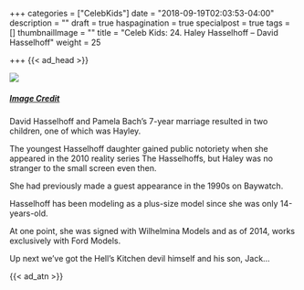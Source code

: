 +++
categories = ["CelebKids"]
date = "2018-09-19T02:03:53-04:00"
description = ""
draft = true
haspagination = true
specialpost = true
tags = []
thumbnailImage = ""
title = "Celeb Kids: 24. Haley Hasselhoff – David Hasselhoff"
weight = 25

+++
{{< ad_head >}}

![](/uploads/22.jpg)
##### [_Image Credit_](http://americanupbeat.com/kids-of-famous-parents-where-are-they-now/25/)

David Hasselhoff and Pamela Bach’s 7-year marriage resulted in two children, one of which was Hayley.

The youngest Hasselhoff daughter gained public notoriety when she appeared in the 2010 reality series The Hasselhoffs, but Haley was no stranger to the small screen even then.

She had previously made a guest appearance in the 1990s on Baywatch.

Hasselhoff has been modeling as a plus-size model since she was only 14-years-old.

At one point, she was signed with Wilhelmina Models and as of 2014, works exclusively with Ford Models.

Up next we’ve got the Hell’s Kitchen devil himself and his son, Jack…

{{< ad_atn >}}